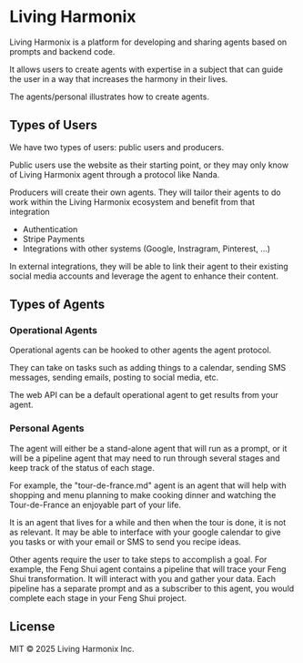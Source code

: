 # Living Harmonix
Living Harmonix is a platform for developing and sharing
agents based on prompts and backend code.

It allows users to create agents with expertise in a subject
that can guide the user in a way that increases the harmony 
in their lives.

The agents/personal illustrates how to create agents.

## Types of Users

We have two types of users: public users and producers.

Public users use the website as their starting point, or 
they may only know of Living Harmonix agent through a protocol 
like Nanda.

Producers will create their own agents.  They will tailor their
agents to do work within the Living Harmonix ecosystem and 
benefit from that integration

* Authentication
* Stripe Payments
* Integrations with other systems (Google, Instragram, Pinterest, ...)

In external integrations, they will be able to link their agent 
to their existing social media accounts and leverage the agent
to enhance their content.

## Types of Agents

### Operational Agents

Operational agents can be hooked to other agents the agent protocol.

They can take on tasks such as adding things to a calendar, sending SMS
messages, sending emails, posting to social media, etc.

The web API can be a default operational agent to get results from your agent.

### Personal Agents
The agent will either be a stand-alone agent that will run as
a prompt, or it will be a pipeline agent that may need to run
through several stages and keep track of the status of each stage.

For example, the "tour-de-france.md" agent is an agent that will
help with shopping and menu planning to make cooking dinner 
and watching the Tour-de-France an enjoyable part of your life.

It is an agent that lives for a while and then when the tour is done,
it is not as relevant.  It may be able to interface with your
google calendar to give you tasks or with your email or SMS to send 
you recipe ideas.

Other agents require the user to take steps to accomplish a goal.
For example, the Feng Shui agent contains a pipeline that will 
trace your Feng Shui transformation.  It will interact with you
and gather your data.  Each pipeline has a separate prompt and as a 
subscriber to this agent, you would complete each stage in your Feng 
Shui project.


## License

MIT © 2025 Living Harmonix Inc.
